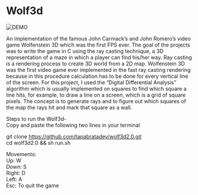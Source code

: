 # Wolf3d

![DEMO](https://user-images.githubusercontent.com/12387917/43370278-fe02556a-9330-11e8-9207-9ad744830d5e.gif)

An implementation of the famous John Carmack’s and John Romero’s video game Wolfenstein 3D which was the first FPS ever. The goal of the projects was to write the game in C using the ray casting technique, a 3D representation of a maze in which a player can find his/her way. Ray casting is a rendering process to create 3D world from a 2D map. Wolfenstein 3D was the first video game ever implemented in the fast ray casting rendering because in this procedure calculation has to be done for every vertical line of the screen. For this project, I used the “Digital Differential Analysis” algorithm which is usually implemented on squares to find which square a line hits, for example, to draw a line on a screen, which is a grid of square pixels. The concept is to generate rays and to figure out which squares of the map the rays hit and mark that square as a wall.</br>

Steps to run the Wolf3d-</br>
Copy and paste the following two lines in your terminal</br>

git clone https://github.com/tapabratadey/wolf3d2.0.git</br>
cd wolf3d2.0 && sh run.sh</br>

Movements:</br>
Up: W</br>
Down: S</br>
Right: D</br>
Left: A</br>
Esc: To quit the game</br>
